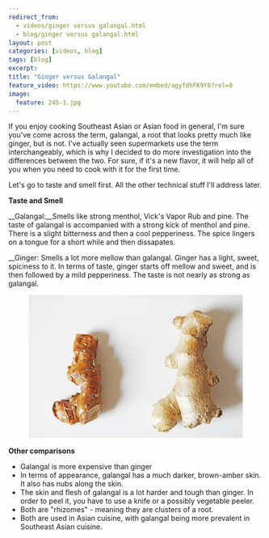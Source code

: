 ```yaml
---
redirect_from: 
  - videos/ginger versus galangal.html
  - blog/ginger versus galangal.html
layout: post
categories: [videos, blog]
tags: [blog]
excerpt: 
title: "Ginger versus Galangal"
feature_video: https://www.youtube.com/embed/agyfdhFK9Y0?rel=0
image:
  feature: 245-1.jpg
---
```



If you enjoy cooking Southeast Asian or Asian food in general, I'm sure you've come across the term, galangal, a root that looks pretty much like ginger, but is not.  I've actually seen supermarkets use the term interchangeably, which is why I decided to do more investigation into the differences between the two.  For sure, if it's a new flavor, it will help all of you when you need to cook with it for the first time.

Let's go to taste and smell first.  All the other technical stuff I'll address later.

__Taste and Smell__

__Galangal:__Smells like strong menthol, Vick's Vapor Rub and pine.  The taste of galangal is accompanied with a strong kick of menthol and pine.  There is a slight bitterness and then a cool pepperiness.  The spice lingers on a tongue for a short while and then dissapates.

__Ginger: Smells a lot more mellow than galangal.  Ginger has a light, sweet, spiciness to it.  In terms of taste, ginger starts off mellow and sweet, and is then followed by a mild pepperiness.  The taste is not nearly as strong as galangal.

<figure>
    <img src="/images/245-3.jpg">
</figure>

__Other comparisons__

- Galangal is more expensive than ginger 
- In terms of appearance, galangal has a much darker, brown-amber skin.  It also has nubs along the skin.
- The skin and flesh of galangal is a lot harder and tough than ginger. In order to peel it, you have to use a knife or a possibly vegetable peeler. 
- Both are "rhizomes" - meaning they are clusters of a root.
- Both are used in Asian cuisine, with galangal being more prevalent in Southeast Asian cuisine.